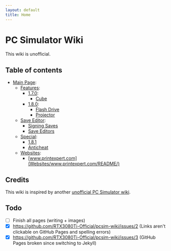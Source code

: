 ```yaml
---
layout: default
title: Home
---
```


# PC Simulator Wiki
This wiki is unofficial.

<!-- Removed since switched to Jekyll.
> IMPORTANT!\
> This repo might change from GitHub Flavored Markdown to HTML Markdown (using a CDN). The old Markdown version will still be available.
-->

## Table of contents

<!--
```
╔
║
║
╠═══ Save Editor
║          ║
║          ╚ Signing saves
```
-->

- [Main Page](#):
  - [Features](Features/README/):
    - [1.7.0](Features/1.7.0/README/):
      - [Cube](Features/1.7.0/Cube/README/)
    - [1.8.0](Features/1.8.0/README/):
      - [Flash Drive](Features/1.8.0/Flash-Drive/README/)
      - [Projector](Features/1.8.0/Projector/README/)
  - [Save Editor](#):
    - [Signing Saves](Save-Editor/Signing-Saves/README/)
    - [Save Editors](Save-Editor/Save-Editors/README/)
  - [Special](Special/README/):
    - [1.8.1](Special/1.8.1/README/)
    - [Anticheat](Special/Anticheat/README/)
  - [Websites](#):
    - [www.printexpert.com](Websites/www.printexpert.com/README/)

## Credits
This wiki is inspired by another [unofficial PC Simulator wiki](https://pcsimulator.miraheze.org/wiki/Main_Page).

## Todo
- [ ] Finish all pages (writing + images)
- [X] https://github.com/RTX3080Ti-Official/pcsim-wiki/issues/2 (Links aren't clickable on GitHub Pages and spelling errors)
- [X] https://github.com/RTX3080Ti-Official/pcsim-wiki/issues/3 (GitHub Pages broken since switching to Jekyll)
